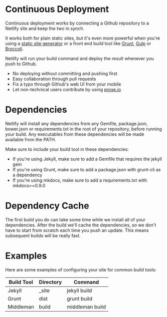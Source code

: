 # Continuous Deployment

Continuous deployment works by connecting a Github repository to a Netlify site and keep the two in synch.

It works both for plain static sites, but it's even more powerful when you're using a [static site generator](https://www.staticgen.com) or a front end build tool like [Grunt](http://gruntjs.com/), [Gulp](http://gulpjs.com/) or [Broccoli](https://github.com/broccolijs/broccoli).

Netlify will run your build command and deploy the result whenever you push to Github.

* No deploying without committing and pushing first
* Easy collaboration through pull requests
* Fix a typo through Github's web UI from your mobile
* Let non-technical users contribute by using [prose.io](http://prose.io/)

# Dependencies

Netlify will install any dependencies from any Gemfile, package.json, bower.json or requirements.txt in the root of your repository, before running your build. Any executables from these dependencies will be made available from the PATH.

Make sure to include your build tool in these dependencies:

* If you're using Jekyll, make sure to add a Gemfile that requires the jekyll gem
* If you're using Grunt, make sure to add a package.json with grunt-cli as a dependency
* If you're using mkdocs, make sure to add a requirements.txt with mkdocs>=0.9.0

# Dependency Cache

The first build you do can take some time while we install all of your dependencies. After the build we'll cache the dependencies, so we don't have to start from scratch each time you push an update. This means subsequent builds will be really fast.

# Examples

Here are some examples of configuring your site for common build tools:

Build Tool | Directory | Command
-----------|-----------|--------------
Jekyll     | _site     | jekyll build
Grunt      | dist      | grunt build
Middleman  | build     | middleman build
